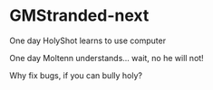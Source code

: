 # GMStranded-next

One day HolyShot learns to use computer

One day Moltenn understands... wait, no he will not!

Why fix bugs, if you can bully holy?
